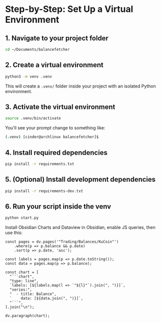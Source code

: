 # Step-by-Step: Set Up a Virtual Environment

## 1. Navigate to your project folder

```bash
cd ~/Documents/balancefetcher
```

## 2. Create a virtual environment

```bash
python3 -m venv .venv
```

This will create a `.venv/` folder inside your project with an isolated Python environment.

## 3. Activate the virtual environment

```bash
source .venv/bin/activate
```

You'll see your prompt change to something like:

```bash
(.venv) [cinder@archlinux balancefetcher]$
```

## 4. Install required dependencies

```bash
pip install -r requirements.txt
```

## 5. (Optional) Install development dependencies

```bash
pip install -r requirements-dev.txt
```

## 6. Run your script inside the venv

```bash
python start.py
```

Install Obsidian Charts and Dataview in Obsidian, enable JS queries, then use this:

```dataviewjs
const pages = dv.pages('"Trading/Balances/KuCoin"')
    .where(p => p.balance && p.date)
    .sort(p => p.date, 'asc');

const labels = pages.map(p => p.date.toString());
const data = pages.map(p => p.balance);

const chart = [
  "```chart",
  "type: line",
  `labels: [${labels.map(l => `"${l}"`).join(", ")}]`,
  "series:",
  "  - title: Balance",
  `    data: [${data.join(", ")}]`,
  "```",
].join("\n");

dv.paragraph(chart);
```

